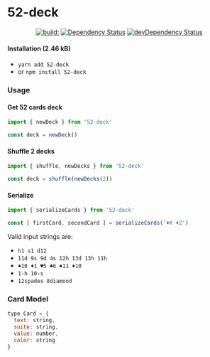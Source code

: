 # 52-deck

<p align="center">
<a href="https://travis-ci.org/kedoska/52-deck"><img src="https://travis-ci.org/kedoska/52-deck.svg" alt="build:"></a>
<a href="https://david-dm.org/kedoska/52-deck/"><img src="https://david-dm.org/kedoska/52-deck/status.svg" alt="Dependency Status"></a>
<a href="https://david-dm.org/kedoska/52-deck/?type=dev"><img src="https://david-dm.org/kedoska/52-deck/dev-status.svg" alt="devDependency Status"></a>
</p>

#### Installation (2.46 kB)

 * `yarn add 52-deck`
 * or `npm install 52-deck`

### Usage

#### Get 52 cards deck

```javascript
import { newDeck } from '52-deck'

const deck = newDeck()

```

#### Shuffle 2 decks

```javascript
import { shuffle, newDecks } from '52-deck'

const deck = shuffle(newDecks(2))
```

#### Serialize 

```javascript
import { serializeCards } from '52-deck'

const [ firstCard, secondCard ] = serializeCards('♦K ♦2')

```

Valid input strings are:

 - `h1 s1 d12`
 - `11d 9s 9d 4s 12h 13d 13h 11h`
 - `♠10 ♦1 ♥5 ♣6 ♠11 ♦10`
 - `1-h 10-s`
 - `12spades 8diamond`

### Card Model

```javascript
type Card = {
  text: string,
  suite: string,
  value: number,
  color: string
}
```
